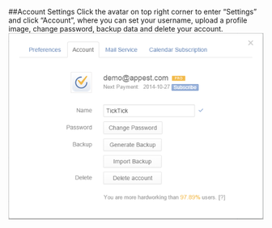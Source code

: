 ##Account Settings
Click the avatar on top right  corner to enter “Settings” and click “Account”, where you can set your username, upload a profile image, change password, backup data and delete your account.
![ad](../images/image003.png)
